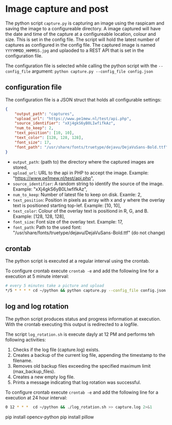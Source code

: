 # Image capture and post
The python script `capture.py` is capturing an image using the raspicam and saving the image to a configureable directory. 
A image captured will have the date and time of the capture at a configureable location, colour and size. 
This is set in the config file. 
The script will hold the latest number of captures as configured in the config file. 
The captured image is named `YYYYMMDD_HHMMSS.jpg` and uplaoded to a REST API that is set in the configuration file. 

The configuration file is selected while calling the python script with the `--config_file` argument:
 `python capture.py --config_file config.json`

## configuration file
The configuration file is a JSON struct that holds all configurable settings: 
```json
{
    "output_path": "captures",
    "upload_url": "https://www.pe1mew.nl/test/api.php",
    "source_identifier": "xXj4gkS6yB0LIwfifkAz",
    "num_to_keep": 2,
    "text_position": [10, 10],
    "text_color": [128, 128, 128],
    "font_size": 17,
    "font_path": "/usr/share/fonts/truetype/dejavu/DejaVuSans-Bold.ttf"
}
```

 - `output_path`: (path to) the directory where the captured images are stored,
 - `upload_url`: URL to the api in PHP to accept the image. Example: "https://www.pe1mew.nl/test/api.php",
 - `source_identifier`: A random string to identify the source of the image. Example: "xXj4gkS6yB0LIwfifkAz",
 - `num_to_keep`: Number of latest file to keep on disk. Examle: 2,
 - `text_position`: Position in pixels as array with x and y where the overlay text is positioned starting top-lef. Example: [10, 10],
 - `text_color`: Colour of the overlay text is positiond in R, G, and B. Example: [128, 128, 128],
 - `font_size`: Font size of the overlay text. Example: 17,
 - `font_path`: Path to the used font: "/usr/share/fonts/truetype/dejavu/DejaVuSans-Bold.ttf" (do not change) 

## crontab
The python script is executed at a regular interval using the crontab. 

To configure crontab execute `crontab -e` and add the following line for a execution at 5 minute interval: 
```bash
# every 5 minutes take a picture and upload
*/5 * * * * cd ~/python && python capture.py --config_file config.json >> capture.log 2>&1
```

## log and log rotation 
The python script produces status and progress information at execution. With the crontab executing this output is redirected to
a logfile. 

The script `log_rotation.sh` is execute dayly at 12 PM and performs teh following activities:

 1. Checks if the log file (capture.log) exists.
 2. Creates a backup of the current log file, appending the timestamp to the filename.
 3. Removes old backup files exceeding the specified maximum limit (max_backup_files).
 4. Creates a new empty log file.
 5. Prints a message indicating that log rotation was successful.

To configure crontab execute `crontab -e` and add the following line for a execution at 24 hour interval:
```bash
0 12 * * *  cd ~/python && ./log_rotation.sh >> capture.log 2>&1
```





pip install opencv-python
pip install pillow
